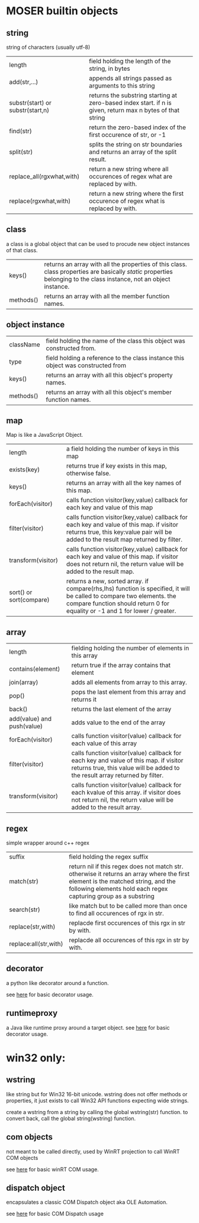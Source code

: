 # MOSER builtin objects

## string

string of characters (usually utf-8)

<table>
 <tr>
  <td>length</td>
  <td>field holding the length of the string, in bytes</td>
 </tr>
 <tr>
  <td>add(str,...)</td>
  <td>appends all strings passed as arguments to this string</td>
 </tr>
 <tr>
  <td>substr(start) or substr(start,n)</td>
  <td>returns the substring starting at zero-based index start. if n is given, return max n bytes of that string</td>
 </tr>
 <tr>
  <td>find(str)</td>
  <td>return the zero-based index of the first occurence of str, or -1</td>
 </tr>
 <tr>
  <td>split(str)</td>
  <td>splits the string on str boundaries and returns an array of the split result.</td>
 </tr>
 <tr>
  <td>replace_all(rgxwhat,with)</td>
  <td>return a new string where all occurences of regex what are replaced by with.</td>
 </tr>
 <tr>
  <td>replace(rgxwhat,with)</td>
  <td>return a new string where the first occurence of regex what is replaced by with.</td>
 </tr>
</table>

## class

a class is a global object that can be used to procude new object instances of that class.

<table>
 <tr>
  <td>keys()</td>
  <td>returns an array with all the properties of this class. class properties are basically <i>static</i> properties belonging to the class instance, not an object instance.</td>
 </tr>
 <tr>
  <td>methods()</td>
  <td>returns an array with all the member function names.</td>
 </tr>
</table>

## object instance
<table>
 <tr>
  <td>className</td>
  <td>field holding the name of the class this object was constructed from.</td>
 </tr>
 <tr>
  <td>type</td>
  <td>field holding a reference to the class instance this object was constructed from</td>
 </tr>
 <tr>
  <td>keys()</td>
  <td>returns an array with all this object's property names.</td>
 </tr>
 <tr>
  <td>methods()</td>
  <td>returns an array with all this object's member function names.</td>
 </tr>
</table>

## map

Map is like a JavaScript Object.

<table>
 <tr>
  <td>length</td>
  <td>a field holding the number of keys in this map</td>
 </tr>
 <tr>
  <td>exists(key)</td>
  <td>returns true if key exists in this map, otherwise false.</td>
 </tr>
 <tr>
  <td>keys()</td>
  <td>returns an array with all the key names of this map.</td>
 </tr>
 <tr>
  <td>forEach(visitor)</td>
  <td>calls function visitor(key,value) callback for each key and value of this map</td>
 </tr>
 <tr>
  <td>filter(visitor)</td>
  <td>calls function visitor(key,value) callback for each key and value of this map. if visitor returns true, this key:value pair will be added to the result map returned by filter.</td>
 </tr>
 <tr>
  <td>transform(visitor)</td>
  <td>calls function visitor(key,value) callback for each key and value of this map. if visitor does not return nil, the return value will be added to the result map.</td>
 </tr>
 <tr>
  <td>sort() or sort(compare)</td>
  <td>returns a new, sorted array. if compare(rhs,lhs) function is specified, it will be called to compare two elements. the compare function should return 0 for equality or -1 and 1 for lower / greater.</td>
 </tr>
 </table>



## array

<table>
 <tr>
  <td>length</td>
  <td>fielding holding the number of elements in this array</td>
 </tr>
 <tr>
  <td>contains(element)</td>
  <td>return true if the array contains that element</td>
 </tr>
 <tr>
  <td>join(array)</td>
  <td>adds all elements from array to this array.</td>
 </tr>
 <tr>
  <td>pop()</td>
  <td>pops the last element from this array and returns it</td>
 </tr>
 <tr>
  <td>back()</td>
  <td>returns the last element of the array</td>
 </tr>
 <tr>
  <td>add(value) and push(value)</td>
  <td>adds value to the end of the array</td>
 </tr>
 <tr>
  <td>forEach(visitor)</td>
  <td>calls function visitor(value) callback for each value of this array</td>
 </tr>
 <tr>
  <td>filter(visitor)</td>
  <td>calls function visitor(value) callback for each key and value of this map. if visitor returns true, this value will be added to the result array returned by filter.</td>
 </tr>
 <tr>
  <td>transform(visitor)</td>
  <td>calls function visitor(value) callback for each kvalue of this array. if visitor does not return nil, the return value will be added to the result array.</td>
 </tr>
</table>

## regex

simple wrapper around c++ regex
 <table>
 <tr>
  <td>suffix</td>
  <td>field holding the regex suffix</td>
 </tr>
 <tr>
  <td>match(str)</td>
  <td>return nil if this regex does not match str. otherwise it returns an array where the first element is the matched string, and the following elements hold each regex capturing group as a substring</td>
 </tr>
 <tr>
  <td>search(str)</td>
  <td>like match but to be called more than once to find all occurences of rgx in str.</td>
 </tr>
 <tr>
  <td>replace(str,with)</td>
  <td>replacde first occurences of this rgx in str by with.</td>
 </tr>
 <tr>
  <td>replace:all(str,with)</td>
  <td>replacde all occurences of this rgx in str by with.</td>
 </tr>
</table>

## decorator

a python like decorator around a function.

see [here](../test/decorator.msr) for basic decorator usage.

## runtimeproxy

a Java like runtime proxy around a target object.
see [here](../test/proxy.msr) for basic decorator usage.

# win32 only:

## wstring

like string but for Win32 16-bit unicode.
wstring does not offer methods or properties, it just exists to call Win32 API functions expecting wide strings.

create a wstring from a string by calling the global wstring(str) function. to convert back, call the global string(wstring) function.

## com objects

not meant to be called directly, used by WinRT projection to call WinRT COM objects

see [here](../win32/examples/winrttests.msr) for basic winRT COM usage.

## dispatch object

encapsulates a classic COM Dispatch object aka OLE Automation.

see [here](../win32/examples/disp) for basic COM Dispatch usage


